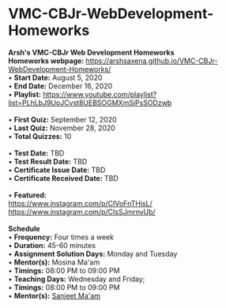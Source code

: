 # VMC-CBJr-WebDevelopment-Homeworks
<b>Arsh's VMC-CBJr Web Development Homeworks</b> <br>
<b>Homeworks webpage: </b> https://arshsaxena.github.io/VMC-CBJr-WebDevelopment-Homeworks/ <br>
• <b>Start Date:</b> August 5, 2020 <br>
• <b>End Date:</b> December 16, 2020 <br>
• <b>Playlist:</b> https://www.youtube.com/playlist?list=PLhLbJ9UoJCvst8UEBSOGMXmSjPsSODzwb<br><br>
• <b>First Quiz:</b> September 12, 2020 <br>
• <b>Last Quiz:</b> November 28, 2020 <br>
• <b>Total Quizzes:</b> 10 <br><br>
• <b>Test Date:</b> TBD <br>
• <b>Test Result Date:</b> TBD <br>
• <b>Certificate Issue Date:</b> TBD <br>
• <b>Certificate Received Date:</b> TBD <br><br>
• <b>Featured:</b><br>
<a href="https://www.instagram.com/p/CIVoFnTHisL/">https://www.instagram.com/p/CIVoFnTHisL/</a><br>
<a href="https://www.instagram.com/p/CIsSJmrnvUb/">https://www.instagram.com/p/CIsSJmrnvUb/</a><br><br>
<b>Schedule</b><br>
• <b>Frequency:</b> Four times a week <br>
• <b>Duration:</b> 45-60 minutes <br>
• <b>Assignment Solution Days:</b> Monday and Tuesday <br>
• <b>Mentor(s):</b> Mosina Ma'am <br>
• <b>Timings:</b> 08:00 PM to 09:00 PM <br>
• <b>Teaching Days:</b> Wednesday and Friday; <br>
• <b>Timings:</b> 08:00 PM to 09:00 PM <br>
• <b>Mentor(s):</b> <a href="https://www.github.com/sanjeetboora">Sanjeet Ma'am</a>
